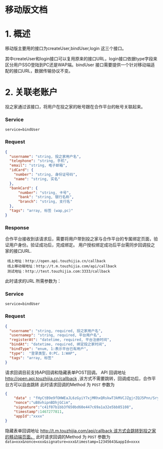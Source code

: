 # 移动版文档

# 1. 概述

移动版主要用的接口为createUser,bindUser,login 这三个接口。

其中createUser和login接口可以复用原来的接口URL，login接口依据type字段来区分用户SSO登陆到PC还是WAP端。bindUser 接口需要提供一个针对移动端适配的接口URL，数据传输协议不变。




# 2. 关联老账户

投之家通过该接口，将用户在投之家的帐号跟在合作平台的帐号关联起来。

### Service

`service=bindUser`

### Request

```json
{
  "username": "string, 投之家用户名",
  "telephone": "string, 手机",
  "email": "string, 电子邮箱",
  "idCard": {
    "number": "string, 身份证号码",
    "name": "string, 实名"
  },
  "bankCard": {
	  "number": "string, 卡号",
	  "bank": "string, 银行名称",
	  "branch": "string, 支行名"
  },
  "tags": "array, 标签 (wap,pc)"
}
```

### Response

合作平台接收到该请求后，需要将用户带到投之家与合作平台的专属绑定页面，验证用户身份。验证成功后，完成绑定。
用户授权绑定成功后平台需同步回调投之家的接口URL.

	 线上地址：http://open.api.touzhijia.cn/callback
	 线上移动端地址：http://t.m.touzhijia.com/api/callback
	 测试地址：http://test.touzhijia.com:3333/callback

此时请求的URL 所需参数为：
### Service
`service=bindUser`
### Request
```json
{
  "username": "string, required, 投之家用户名",
  "usernamep": "string, required, 平台用户名",
  "registerAt": "datetime, required, 平台注册时间",
  "bindAt": "datetime, required, 绑定投之家时间",
  "bindType": "enum, 1:表示平台已有用户",
  "type":  "登录类型，0:PC，1:WAP",
  "tags": "array, 标签"
}
```


请求回调目前支持API回调和隐藏表单POST回调。
API 回调地址 http://open.api.touzhijia.cn/callback ,该方式不需要跳转，回调成功后，合作平台方可以自由跳转
此时请求回调的Method 为 `POST` 参数为
```json
{
	"data" : "fHyCtB9e9fOHWEaJL6zGyiY7xjMRhxQRskwT3kMVCJZgjrZQJ5Pnn/Sryw2+TT/rCDzt6R9b1w9Z1n6u3lpJ/g==",
	"nonce":"uB8vhipnBDhjGCim",
	"signature":"c41f07b1bb3f650bd60e447c69a1a32e5bb85108",
	"timestamp":1467277811,
	"appId":"xxxx"
}
```

隐藏表单回调地址 http://t.m.touzhijia.com/api/callback,该方式会跳转到投之家的移动端页面。
此时请求回调的Method 为 `POST` 参数为
`data=xxx&nonce=xxx&signature=xxx&timestamp=12345643&appId=xxxx`

